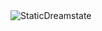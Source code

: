 <img src="https://komarev.com/ghpvc/?username=StaticDreamstate&label=Total%20de%20visualizações&color=0e75b6&style=flat" alt="StaticDreamstate" /> 
